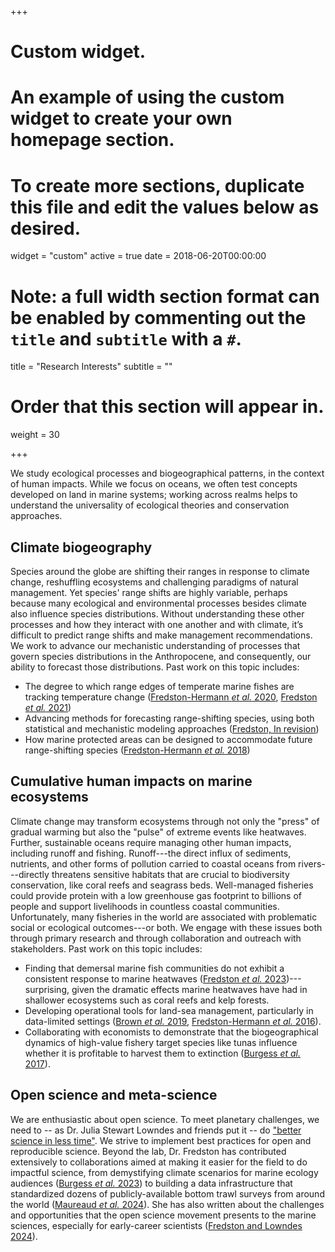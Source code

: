 +++
# Custom widget.
# An example of using the custom widget to create your own homepage section.
# To create more sections, duplicate this file and edit the values below as desired.
widget = "custom"
active = true
date = 2018-06-20T00:00:00

# Note: a full width section format can be enabled by commenting out the `title` and `subtitle` with a `#`.
title = "Research Interests"
subtitle = ""

# Order that this section will appear in.
weight = 30

+++

We study ecological processes and biogeographical patterns, in the context of human impacts. While we focus on oceans, we often test concepts developed on land in marine systems; working across realms helps to understand the universality of ecological theories and conservation approaches. 

## Climate biogeography

Species around the globe are shifting their ranges in response to climate change, reshuffling ecosystems and challenging paradigms of natural management. Yet species' range shifts are highly variable, perhaps because many ecological and environmental processes besides climate also influence species distributions. Without understanding these other processes and how they interact with one another and with climate, it’s difficult to predict range shifts and make management recommendations. We work to advance our mechanistic understanding of processes that govern species distributions in the Anthropocene, and consequently, our ability to forecast those distributions. Past work on this topic includes:

* The degree to which range edges of temperate marine fishes are tracking temperature change ([Fredston-Hermann *et al.* 2020](https://doi.org/10.1111/gcb.15035), [Fredston *et al.* 2021](https://onlinelibrary.wiley.com/doi/abs/10.1111/gcb.15614))
* Advancing methods for forecasting range-shifting species, using both statistical and mechanistic modeling approaches ([Fredston, In revision](https://doi.org/10.32942/X2QP69))
* How marine protected areas can be designed to accommodate future range-shifting species ([Fredston-Hermann *et al.* 2018](https://doi.org/10.1111/nyas.13597))

## Cumulative human impacts on marine ecosystems

Climate change may transform ecosystems through not only the "press" of gradual warming but also the "pulse" of extreme events like heatwaves. Further, sustainable oceans require managing other human impacts, including runoff and fishing. Runoff---the direct influx of sediments, nutrients, and other forms of pollution carried to coastal oceans from rivers---directly threatens sensitive habitats that are crucial to biodiversity conservation, like coral reefs and seagrass beds. Well-managed fisheries could provide protein with a low greenhouse gas footprint to billions of people and support livelihoods in countless coastal communities. Unfortunately, many fisheries in the world are associated with problematic social or ecological outcomes---or both. We engage with these issues both through primary research and through collaboration and outreach with stakeholders. Past work on this topic includes:

* Finding that demersal marine fish communities do not exhibit a consistent response to marine heatwaves ([Fredston *et al.* 2023](https://doi.org/10.1038/s41586-023-06449-y))---surprising, given the dramatic effects marine heatwaves have had in shallower ecosystems such as coral reefs and kelp forests. 
* Developing operational tools for land-sea management, particularly in data-limited settings ([Brown *et al.* 2019](https://doi.org/10.1111/1365-2664.13331), [Fredston-Hermann *et al.* 2016](https://doi.org/10.3389/fmars.2016.00273)).  
* Collaborating with economists to demonstrate that the biogeographical dynamics of high-value fishery target species like tunas influence whether it is profitable to harvest them to extinction ([Burgess *et al.* 2017](https://doi.org/10.1073/pnas.1607551114)). 

## Open science and meta-science 

We are enthusiastic about open science. To meet planetary challenges, we need to -- as Dr. Julia Stewart Lowndes and friends put it -- do ["better science in less time"](https://doi.org/10.1038/s41559-017-0160). We strive to implement best practices for open and reproducible science. Beyond the lab, Dr. Fredston has contributed extensively to collaborations aimed at making it easier for the field to do impactful science, from demystifying climate scenarios for marine ecology audiences ([Burgess *et al.* 2023](https://doi.org/10.1093/icesjms/fsad045)) to building a data infrastructure that standardized dozens of publicly-available bottom trawl surveys from around the world ([Maureaud *et al.* 2024](https://doi.org/10.1038/s41597-023-02866-w)). She has also written about the challenges and opportunities that the open science movement presents to the marine sciences, especially for early-career scientists ([Fredston and Lowndes 2024](https://doi.org/10.1146/annurev-marine-041723-094741)). 
